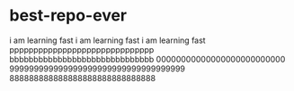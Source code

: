 # best-repo-ever
i am learning fast
i am learning fast
i am learning fast
pppppppppppppppppppppppppppppp
bbbbbbbbbbbbbbbbbbbbbbbbbbbbbb
00000000000000000000000000
999999999999999999999999999999999999
888888888888888888888888888888